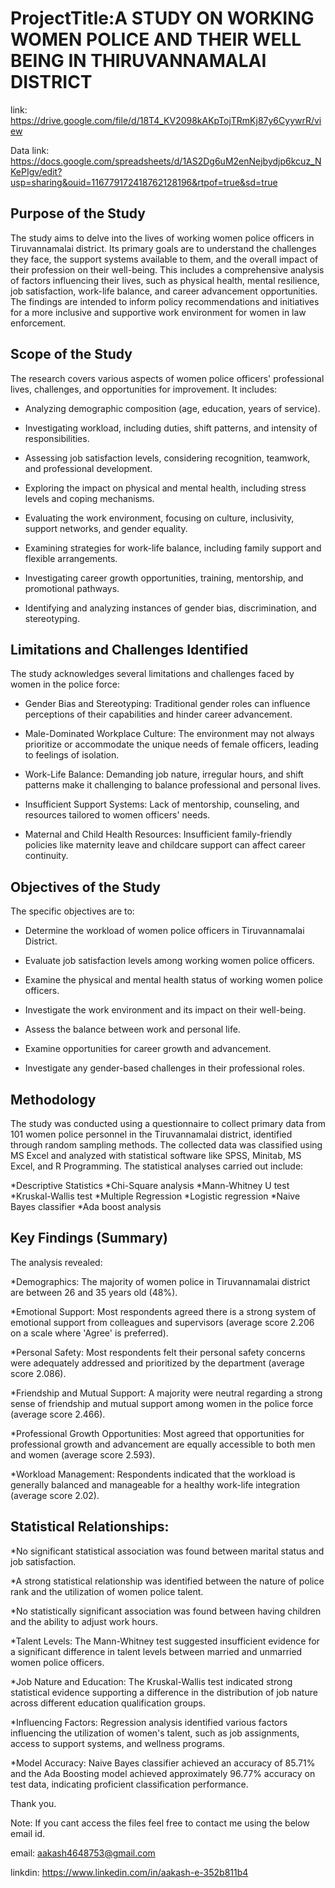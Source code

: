 # ProjectTitle:A STUDY ON WORKING WOMEN POLICE AND THEIR WELL BEING IN THIRUVANNAMALAI DISTRICT


link: https://drive.google.com/file/d/18T4_KV2098kAKpTojTRmKj87y6CyywrR/view

Data link: https://docs.google.com/spreadsheets/d/1AS2Dg6uM2enNejbydjp6kcuz_NKePIgv/edit?usp=sharing&ouid=116779172418762128196&rtpof=true&sd=true

## Purpose of the Study

The study aims to delve into the lives of working women police officers in Tiruvannamalai district. Its primary goals are to understand the challenges they face, the support systems available to them, and the overall impact of their profession on their well-being. This includes a comprehensive analysis of factors influencing their lives, such as physical health, mental resilience, job satisfaction, work-life balance, and career advancement opportunities. The findings are intended to inform policy recommendations and initiatives for a more inclusive and supportive work environment for women in law enforcement.



## Scope of the Study

The research covers various aspects of women police officers' professional lives, challenges, and opportunities for improvement. It includes:

* Analyzing demographic composition (age, education, years of service).

* Investigating workload, including duties, shift patterns, and intensity of responsibilities.

* Assessing job satisfaction levels, considering recognition, teamwork, and professional development.

* Exploring the impact on physical and mental health, including stress levels and coping mechanisms.

* Evaluating the work environment, focusing on culture, inclusivity, support networks, and gender equality.

* Examining strategies for work-life balance, including family support and flexible arrangements.

* Investigating career growth opportunities, training, mentorship, and promotional pathways.

* Identifying and analyzing instances of gender bias, discrimination, and stereotyping.

## Limitations and Challenges Identified

The study acknowledges several limitations and challenges faced by women in the police force:

* Gender Bias and Stereotyping: Traditional gender roles can influence perceptions of their capabilities and hinder career advancement.

* Male-Dominated Workplace Culture: The environment may not always prioritize or accommodate the unique needs of female officers, leading to feelings of isolation.

* Work-Life Balance: Demanding job nature, irregular hours, and shift patterns make it challenging to balance professional and personal lives.

* Insufficient Support Systems: Lack of mentorship, counseling, and resources tailored to women officers' needs.

* Maternal and Child Health Resources: Insufficient family-friendly policies like maternity leave and childcare support can affect career continuity.

## Objectives of the Study
The specific objectives are to:

* Determine the workload of women police officers in Tiruvannamalai District.

* Evaluate job satisfaction levels among working women police officers.

* Examine the physical and mental health status of working women police officers.

* Investigate the work environment and its impact on their well-being.

* Assess the balance between work and personal life.

* Examine opportunities for career growth and advancement.

* Investigate any gender-based challenges in their professional roles.

## Methodology
The study was conducted using a questionnaire to collect primary data from 101 women police personnel in the Tiruvannamalai district, identified through random sampling methods. The collected data was classified using MS Excel and analyzed with statistical software like SPSS, Minitab, MS Excel, and R Programming. The statistical analyses carried out include:

*Descriptive Statistics 
*Chi-Square analysis 
*Mann-Whitney U test 
*Kruskal-Wallis test 
*Multiple Regression 
*Logistic regression 
*Naive Bayes classifier 
*Ada boost analysis 


## Key Findings (Summary)
The analysis revealed:

*Demographics: The majority of women police in Tiruvannamalai district are between 26 and 35 years old (48%).

*Emotional Support: Most respondents agreed there is a strong system of emotional support from colleagues and supervisors (average score 2.206 on a scale where 'Agree' is preferred).

*Personal Safety: Most respondents felt their personal safety concerns were adequately addressed and prioritized by the department (average score 2.086).

*Friendship and Mutual Support: A majority were neutral regarding a strong sense of friendship and mutual support among women in the police force (average score 2.466).

*Professional Growth Opportunities: Most agreed that opportunities for professional growth and advancement are equally accessible to both men and women (average score 2.593).

*Workload Management: Respondents indicated that the workload is generally balanced and manageable for a healthy work-life integration (average score 2.02).

## Statistical Relationships:
*No significant statistical association was found between marital status and job satisfaction.

*A strong statistical relationship was identified between the nature of police rank and the utilization of women police talent.

*No statistically significant association was found between having children and the ability to adjust work hours.

*Talent Levels: The Mann-Whitney test suggested insufficient evidence for a significant difference in talent levels between married and unmarried women police officers.

*Job Nature and Education: The Kruskal-Wallis test indicated strong statistical evidence supporting a difference in the distribution of job nature across different education qualification groups.

*Influencing Factors: Regression analysis identified various factors influencing the utilization of women's talent, such as job assignments, access to support systems, and wellness programs.

*Model Accuracy: Naive Bayes classifier achieved an accuracy of 85.71% and the Ada Boosting model achieved approximately 96.77% accuracy on test data, indicating proficient classification performance.

Thank you. 


Note: If you cant access the files feel free to contact me using the below email id.

email: aakash4648753@gmail.com

linkdin: https://www.linkedin.com/in/aakash-e-352b811b4
